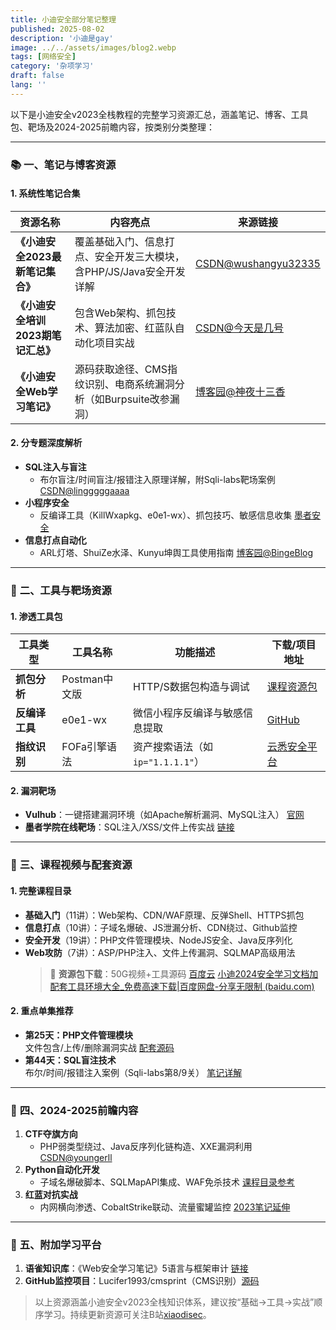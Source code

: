 ```yaml
---
title: 小迪安全部分笔记整理
published: 2025-08-02
description: '小迪是gay'
image: ../../assets/images/blog2.webp
tags: [网络安全]
category: '杂项学习'
draft: false 
lang: ''
---
```


以下是小迪安全v2023全栈教程的完整学习资源汇总，涵盖笔记、博客、工具包、靶场及2024-2025前瞻内容，按类别分类整理：

---

### 📚 **一、笔记与博客资源**  
#### 1. **系统性笔记合集**  
| 资源名称                           | 内容亮点                                                     | 来源链接                                                     |
| ---------------------------------- | ------------------------------------------------------------ | ------------------------------------------------------------ |
| **《小迪安全2023最新笔记集合》**   | 覆盖基础入门、信息打点、安全开发三大模块，含PHP/JS/Java安全开发详解 | [CSDN@wushangyu32335](https://blog.csdn.net/wushangyu32335/article/details/136178879) |
| **《小迪安全培训2023期笔记汇总》** | 包含Web架构、抓包技术、算法加密、红蓝队自动化项目实战        | [CSDN@今天是几号](https://blog.csdn.net/weixin_53009585/article/details/129324706) |
| **《小迪安全Web学习笔记》**        | 源码获取途径、CMS指纹识别、电商系统漏洞分析（如Burpsuite改参漏洞） | [博客园@神夜十三香](https://www.cnblogs.com/shenye13xiang/p/17418405.html) |

#### 2. **分专题深度解析**  
- **SQL注入与盲注**  
  - 布尔盲注/时间盲注/报错注入原理详解，附Sqli-labs靶场案例 [CSDN@lingggggaaaa](https://blog.csdn.net/lingggggaaaa/article/details/149707317)  
- **小程序安全**  
  - 反编译工具（KillWxapkg、e0e1-wx）、抓包技巧、敏感信息收集 [墨者安全](http://www.mzph.cn/web/64594.shtml)  
- **信息打点自动化**  
  - ARL灯塔、ShuiZe水泽、Kunyu坤舆工具使用指南 [博客园@BingeBlog](https://www.cnblogs.com/bingeblog/p/networksecurity1.html)  

---

### 🔧 **二、工具与靶场资源**  
#### 1. **渗透工具包**  
| 工具类型       | 工具名称      | 功能描述                         | 下载/项目地址                                                |
| -------------- | ------------- | -------------------------------- | ------------------------------------------------------------ |
| **抓包分析**   | Postman中文版 | HTTP/S数据包构造与调试           | [课程资源包](https://shikey.com/2023/10/16/xiaodi-network-security-course-2023.html) |
| **反编译工具** | e0e1-wx       | 微信小程序反编译与敏感信息提取   | [GitHub](https://github.com/eeeeeeeeee-code/e0e1-wx)         |
| **指纹识别**   | FOFa引擎语法  | 资产搜索语法（如`ip="1.1.1.1"`） | [云悉安全平台](https://www.yunsee.cn)                        |

#### 2. **漏洞靶场**  
- **Vulhub**：一键搭建漏洞环境（如Apache解析漏洞、MySQL注入） [官网](https://vulhub.org)  
- **墨者学院在线靶场**：SQL注入/XSS/文件上传实战 [链接](https://www.mozhe.cn)  

---

### 🎥 **三、课程视频与配套资源**  
#### 1. **完整课程目录**  
- **基础入门**（11讲）：Web架构、CDN/WAF原理、反弹Shell、HTTPS抓包  
- **信息打点**（10讲）：子域名爆破、JS泄漏分析、CDN绕过、Github监控  
- **安全开发**（19讲）：PHP文件管理模块、NodeJS安全、Java反序列化  
- **Web攻防**（7讲）：ASP/PHP注入、文件上传漏洞、SQLMAP高级用法  
  > 🔗 **资源包下载**：50G视频+工具源码 [百度云](https://shikey.com/2023/10/16/xiaodi-network-security-course-2023.html) [小迪2024安全学习文档加配套工具环境大全_免费高速下载|百度网盘-分享无限制 (baidu.com)](https://pan.baidu.com/s/1rMZssWSl4WOp6AMln2WlQg?pwd=2nju#list/path=%2Fsharelink1004193565-643511540848887%2F小迪2024安全学习文档加配套工具环境大全&parentPath=%2Fsharelink1004193565-643511540848887)

#### 2. **重点单集推荐**  
- **第25天：PHP文件管理模块**  
  文件包含/上传/删除漏洞实战 [配套源码](https://docs.qq.com/doc/DQ3Z6RkNpaUtMcEFr)  
- **第44天：SQL盲注技术**  
  布尔/时间/报错注入案例（Sqli-labs第8/9关） [笔记详解](https://blog.csdn.net/lingggggaaaa/article/details/149707317)  

---

### 🔮 **四、2024-2025前瞻内容**  
1. **CTF夺旗方向**  
   - PHP弱类型绕过、Java反序列化链构造、XXE漏洞利用 [CSDN@youngerll](https://blog.csdn.net/youngerll/article/details/122311906)  
2. **Python自动化开发**  
   - 子域名爆破脚本、SQLMapAPI集成、WAF免杀技术 [课程目录参考](https://blog.csdn.net/u013630181/article/details/117746874)  
3. **红蓝对抗实战**  
   - 内网横向渗透、CobaltStrike联动、流量蜜罐监控 [2023笔记延伸](https://blog.csdn.net/youngerll/article/details/122311906)  

---

### 💎 **五、附加学习平台**  
1. **语雀知识库**：《Web安全学习笔记》5语言与框架审计 [链接](https://www.yuque.com/weiker/xiaodi)  
2. **GitHub监控项目**：Lucifer1993/cmsprint（CMS识别）[源码](https://github.com/Lucifer1993/cmsprint)  

> 以上资源涵盖小迪安全v2023全栈知识体系，建议按“基础→工具→实战”顺序学习。持续更新资源可关注B站[xiaodisec](https://space.bilibili.com/346375059?spm_id_from=333.337.0.0)。